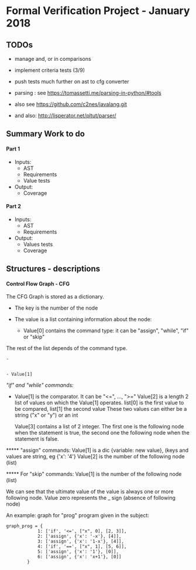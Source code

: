 # Formal Verification Project - January 2018

## TODOs
- manage and, or in comparisons
- implement criteria tests (3/9)
- push tests much further on ast to cfg converter

- parsing : see https://tomassetti.me/parsing-in-python/#tools
- also see https://github.com/c2nes/javalang.git
- and also: http://lisperator.net/pltut/parser/

## Summary Work to do
#### Part 1
- Inputs:
    - AST
    - Requirements
    - Value tests
- Output:
    - Coverage

#### Part 2
- Inputs:
    - AST
    - Requirements
- Output:
    - Values tests
    - Coverage
    
## Structures - descriptions

#### Control Flow Graph - CFG

The CFG Graph is stored as a dictionary.
- The key is the number of the node
- The value is a list containing information about the node:

    - Value[0] contains the command type: it can be "assign", "while", "if" or "skip"
    
    
The rest of the list depends of the command type.

    -
    
    
    - Value[1]

*"if" and "while" commands:*
- Value[1] is the comparator. It can be "<=", ..., ">="
    Value[2] is a length 2 list of values on which the Value[1] operates.
        list[0] is the first value to be compared,
        list[1] the second value
        These two values can either be a string ("x" or "y") or an int

    Value[3] contains a list of 2 integer.
    The first one is the following node when the statement is true,
    the second one the following node when the statement is false.

***** "assign" commands:
    Value[1] is a dic {variable: new value}, (keys and values are string, eg {'x': '4'}
    Value[2] is the number of the following node (list)

***** For "skip" commands:
    Value[1] is the number of the following node (list)

We can see that the ultimate value of the value is always one or more following node.
Value zero represents the _ sign (absence of following node)

An example: graph for "prog" program given in the subject:
```
graph_prog = {
            1: ['if', '<=', ["x", 0], [2, 3]],
            2: ['assign', {'x': '-x'}, [4]],
            3: ['assign', {'x': '1-x'}, [4]],
            4: ['if', '==', ["x", 1], [5, 6]],
            5: ['assign', {'x': '1'}, [0]],
            6: ['assign', {'x': 'x+1'}, [0]]
        }
```